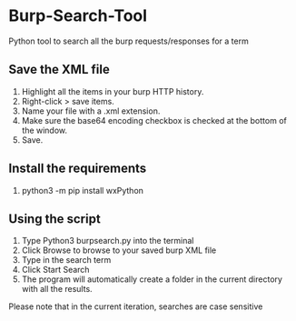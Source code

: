 # Burp-Search-Tool
Python tool to search all the burp requests/responses for a term

## Save the XML file
1. Highlight all the items in your burp HTTP history.
2. Right-click > save items.
3. Name your file with a .xml extension.
4. Make sure the base64 encoding checkbox is checked at the bottom of the window.
5. Save.

## Install the requirements
1. python3 -m pip install wxPython

## Using the script
1. Type Python3 burpsearch.py into the terminal
2. Click Browse to browse to your saved burp XML file
3. Type in the search term
4. Click Start Search
5. The program will automatically create a folder in the current directory with all the results.

Please note that in the current iteration, searches are case sensitive
